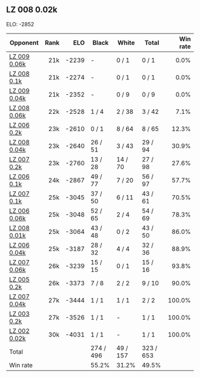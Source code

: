 ## LZ 008 0.02k ##

ELO: -2852

Opponent | Rank | ELO | Black | White | Total | Win rate
---------|-----:|----:|-------|-------|-------|-------:
[LZ 009 0.06k](LZ%20009%200.06k.md) | 21k | -2239 | - | 0 / 1 | 0 / 1 | 0.0%
[LZ 008 0.1k](LZ%20008%200.1k.md) | 21k | -2274 | - | 0 / 1 | 0 / 1 | 0.0%
[LZ 009 0.04k](LZ%20009%200.04k.md) | 21k | -2352 | - | 0 / 9 | 0 / 9 | 0.0%
[LZ 008 0.06k](LZ%20008%200.06k.md) | 22k | -2528 | 1 / 4 | 2 / 38 | 3 / 42 | 7.1%
[LZ 006 0.2k](LZ%20006%200.2k.md) | 23k | -2610 | 0 / 1 | 8 / 64 | 8 / 65 | 12.3%
[LZ 008 0.04k](LZ%20008%200.04k.md) | 23k | -2640 | 26 / 51 | 3 / 43 | 29 / 94 | 30.9%
[LZ 007 0.2k](LZ%20007%200.2k.md) | 23k | -2760 | 13 / 28 | 14 / 70 | 27 / 98 | 27.6%
[LZ 006 0.1k](LZ%20006%200.1k.md) | 24k | -2867 | 49 / 77 | 7 / 20 | 56 / 97 | 57.7%
[LZ 007 0.1k](LZ%20007%200.1k.md) | 25k | -3045 | 37 / 50 | 6 / 11 | 43 / 61 | 70.5%
[LZ 006 0.06k](LZ%20006%200.06k.md) | 25k | -3048 | 52 / 65 | 2 / 4 | 54 / 69 | 78.3%
[LZ 008 0.01k](LZ%20008%200.01k.md) | 25k | -3064 | 43 / 48 | 0 / 2 | 43 / 50 | 86.0%
[LZ 006 0.04k](LZ%20006%200.04k.md) | 25k | -3187 | 28 / 32 | 4 / 4 | 32 / 36 | 88.9%
[LZ 007 0.06k](LZ%20007%200.06k.md) | 26k | -3239 | 15 / 15 | 0 / 1 | 15 / 16 | 93.8%
[LZ 005 0.2k](LZ%20005%200.2k.md) | 26k | -3373 | 7 / 8 | 2 / 2 | 9 / 10 | 90.0%
[LZ 007 0.04k](LZ%20007%200.04k.md) | 27k | -3444 | 1 / 1 | 1 / 1 | 2 / 2 | 100.0%
[LZ 003 0.2k](LZ%20003%200.2k.md) | 27k | -3526 | 1 / 1 | - | 1 / 1 | 100.0%
[LZ 002 0.02k](LZ%20002%200.02k.md) | 30k | -4031 | 1 / 1 | - | 1 / 1 | 100.0%
Total | | | 274 / 496 | 49 / 157 | 323 / 653 | 
Win rate| | | 55.2% | 31.2% | 49.5% | 

